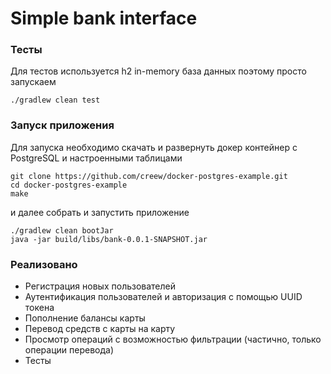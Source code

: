 # Simple bank interface

### Тесты
Для тестов используется h2 in-memory база данных поэтому просто запускаем

`./gradlew clean test`

### Запуск приложения 
Для запуска необходимо скачать и развернуть докер контейнер с PostgreSQL и настроенными таблицами 

`git clone https://github.com/creew/docker-postgres-example.git`<br>
`cd docker-postgres-example`<br>
`make`<br>

и далее собрать и запустить приложение 

`./gradlew clean bootJar`<br>
`java -jar build/libs/bank-0.0.1-SNAPSHOT.jar`<br>

### Реализовано
* Регистрация новых пользователей
* Аутентификация пользователей и авторизация с помощью UUID токена
* Пополнение балансы карты
* Перевод средств с карты на карту
* Просмотр операций с возможностью фильтрации (частично, только операции перевода)
* Тесты
